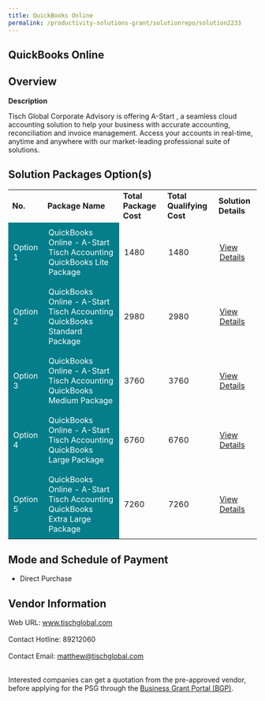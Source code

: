```yaml
---
title: QuickBooks Online
permalink: /productivity-solutions-grant/solutionrepo/solution2233
---
```


## QuickBooks Online

## Overview

**Description**

Tisch Global Corporate Advisory is offering A-Start , a seamless cloud accounting solution to help your business with accurate accounting, reconciliation and invoice management. Access your accounts in real-time, anytime and anywhere with our market-leading professional suite of solutions.

## Solution Packages Option(s)

<table>
<tr>
<td><b>No.</b></td>
<td><b>Package Name</b></td>
<td><b>Total Package Cost</b></td>
<td><b>Total Qualifying Cost</b></td>
<td><b>Solution Details</b></td>
</tr>
<tr>
<td style='padding: 10px; background-color: #037E8A; color: #FFFFFF;'>Option 1</td>
<td style='padding: 10px; background-color: #037E8A; color: #FFFFFF;'>QuickBooks Online - A-Start Tisch Accounting QuickBooks Lite Package</td>
<td style='padding: 10px;'>1480</td>
<td style='padding: 10px;'>1480</td>
<td style='padding: 10px;'><a href='https://www.gobusiness.gov.sg/images/psg/TischGlobal20200717_Desensitised_Annex_3_Part_1.pdf' target='_blank'>View Details</a></td>
</tr>
<tr>
<td style='padding: 10px; background-color: #037E8A; color: #FFFFFF;'>Option 2</td>
<td style='padding: 10px; background-color: #037E8A; color: #FFFFFF;'>QuickBooks Online - A-Start Tisch Accounting QuickBooks Standard Package</td>
<td style='padding: 10px;'>2980</td>
<td style='padding: 10px;'>2980</td>
<td style='padding: 10px;'><a href='https://www.gobusiness.gov.sg/images/psg/TischGlobal20200717_Desensitised_Annex_3_Part_2.pdf' target='_blank'>View Details</a></td>
</tr>
<tr>
<td style='padding: 10px; background-color: #037E8A; color: #FFFFFF;'>Option 3</td>
<td style='padding: 10px; background-color: #037E8A; color: #FFFFFF;'>QuickBooks Online - A-Start Tisch Accounting QuickBooks Medium Package</td>
<td style='padding: 10px;'>3760</td>
<td style='padding: 10px;'>3760</td>
<td style='padding: 10px;'><a href='https://www.gobusiness.gov.sg/images/psg/TischGlobal20200717_Desensitised_Annex_3_Part_3.pdf' target='_blank'>View Details</a></td>
</tr>
<tr>
<td style='padding: 10px; background-color: #037E8A; color: #FFFFFF;'>Option 4</td>
<td style='padding: 10px; background-color: #037E8A; color: #FFFFFF;'>QuickBooks Online - A-Start Tisch Accounting QuickBooks Large Package</td>
<td style='padding: 10px;'>6760</td>
<td style='padding: 10px;'>6760</td>
<td style='padding: 10px;'><a href='https://www.gobusiness.gov.sg/images/psg/TischGlobal20200717_Desensitised_Annex_3_Part_4.pdf' target='_blank'>View Details</a></td>
</tr>
<tr>
<td style='padding: 10px; background-color: #037E8A; color: #FFFFFF;'>Option 5</td>
<td style='padding: 10px; background-color: #037E8A; color: #FFFFFF;'>QuickBooks Online - A-Start Tisch Accounting QuickBooks Extra Large Package</td>
<td style='padding: 10px;'>7260</td>
<td style='padding: 10px;'>7260</td>
<td style='padding: 10px;'><a href='https://www.gobusiness.gov.sg/images/psg/TischGlobal20200717_Desensitised_Annex_3_Part_5_1.pdf' target='_blank'>View Details</a></td>
</tr>
</table>

## Mode and Schedule of Payment

 - Direct Purchase

## Vendor Information

 Web URL: www.tischglobal.com <br><br>Contact Hotline: 89212060 <br><br>Contact Email: matthew@tischglobal.com <br><br>

Interested companies can get a quotation from the pre-approved vendor, before applying for the PSG through the <a href='https://www.businessgrants.gov.sg/' target='_blank' rel='noopener'>Business Grant Portal (BGP)</a>.

<script src="/jquery/resize-tables.js"></script>

